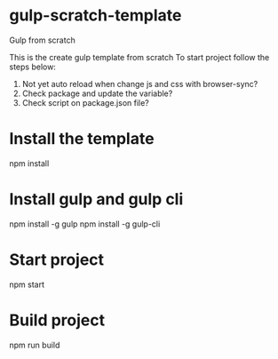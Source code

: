 # gulp-scratch-template
Gulp from scratch

This is the create gulp template from scratch
To start project follow the steps below:

1. Not yet auto reload when change js and css with browser-sync?
2. Check package and update the variable?
3. Check script on package.json file?

# Install the template
npm install

# Install gulp and gulp cli
npm install -g gulp
npm install -g gulp-cli

# Start project
npm start

# Build project
npm run build